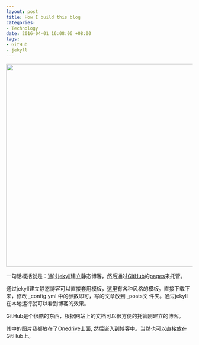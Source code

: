```yaml
---
layout: post
title: How I build this blog
categories: 
- Technology
date: 2016-04-01 16:08:06 +08:00
tags: 
- GitHub
- jekyll
---
```


<img src="https://rzi3dg.dm2302.livefilestore.com/y3m-CABb9CZhxgvkZxxsXe5spKEJWTTid7WUSmM57GmBcWOwe6VdTrCSdXfyF5BuuJw1MkyZKcn44HeDmTJhZttk4xMzKye4Vd7bAIVM6Doi2xSn-emHZDFywmke7cVDuSkytcU0u6FlU-56dNEY0Ad_Zbc7TTBqVs0pcd_ViSpWGs?width=660&height=549&cropmode=none" width="660" height="549" />

一句话概括就是：通过[jekyll](https://jekyllrb.com)建立静态博客，然后通过[GitHub](https://github.com)的[pages](https://pages.github.com)来托管。

通过jekyll建立静态博客可以直接套用模板，[这里]([http://jekyllthemes.org/](http://jekyllthemes.org/))有各种风格的模板。直接下载下来，修改 _config.yml 中的参数即可，写的文章放到 _posts文 件夹。通过jekyll在本地运行就可以看到博客的效果。

GitHub是个很酷的东西，根据网站上的文档可以很方便的托管刚建立的博客。

其中的图片我都放在了[Onedrive](https://ondrive.live.com)上面, 然后嵌入到博客中。当然也可以直接放在GitHub上。


